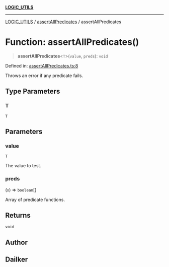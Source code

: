 [**LOGIC_UTILS**](../../README.md)

***

[LOGIC_UTILS](../../README.md) / [assertAllPredicates](../README.md) / assertAllPredicates

# Function: assertAllPredicates()

> **assertAllPredicates**\<`T`\>(`value`, `preds`): `void`

Defined in: [assertAllPredicates.ts:8](https://github.com/dailker/everyutil/blob/e265d7544f4e799da268d038a0a464c889a18367/src/logic/assertAllPredicates.ts#L8)

Throws an error if any predicate fails.

## Type Parameters

### T

`T`

## Parameters

### value

`T`

The value to test.

### preds

(`x`) => `boolean`[]

Array of predicate functions.

## Returns

`void`

## Author

## Dailker
